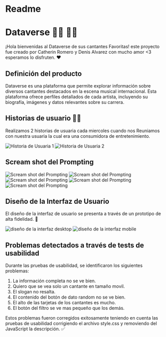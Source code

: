 # Readme

# Dataverse 👩‍💻 👩‍💻

¡Hola bienvenidas al Dataverse de sus cantantes Favoritas! este proyecto fue creado por Catherin Romero y Denis Alvarez con mucho amor <3 esperamos lo disfruten. ❤️

## Definición del producto

Dataverse es una plataforma que permite explorar información sobre diversos cantantes destacados en la escena musical internacional. Esta plataforma ofrece perfiles detallados de cada artista, incluyendo su biografía, imágenes y datos relevantes sobre su carrera.

## Historias de usuario 👩‍🎤

Realizamos 2 historias de usuaria cada miercoles  cuando nos Reuniamos con nuestra usuaria la cual era una consumidora de entretenimiento.

![Historia de Usuaria 1](/pics/1hu.png)
![Historia de Usuaria 2](/pics/2hu.png)



## Scream shot  del Prompting
![Scream shot  del Prompting](/pics/3cap.png)
![Scream shot  del Prompting](/pics/4cap.png)
![Scream shot  del Prompting](/pics/5cap.png)
![Scream shot  del Prompting](/pics/6cap.png)
![Scream shot  del Prompting](/pics/7cap.png)


## Diseño de la Interfaz de Usuario

El diseño de la interfaz de usuario se presenta a través de un prototipo de alta fidelidad. 🎨

![diseño de la interfaz desktop](/pics/8dis.png)
![diseño de la interfaz mobile](/pics/8dis.png)

## Problemas detectados a través de tests de usabilidad

Durante las pruebas de usabilidad, se identificaron los siguientes problemas:

1. La información completa no se ve bien.
2. Quiero que se vea solo un cantante en tamaño movil.
3. El slogan no resalta.
4. El contenido del botón de dato random no se ve bien.
5. El alto de las tarjetas de los cantantes es mucho.
6. El botón del filtro se ve mas pequeño que los demás.

Estos problemas fueron corregidos exitosamente teniendo en cuenta las pruebas de usabilidad corrigiendo el archivo style.css y removiendo del JavaScript  la descripción. ✅